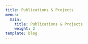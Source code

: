 ```yaml
---
title: Publications & Projects
menus:
  main:
    title: Publications & Projects
    weight: 2
template: blog
---
```


